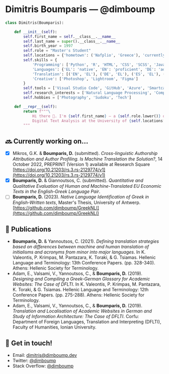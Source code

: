 # Dimitris Boumparis — @dimboump

```python
class Dimitris(Boumparis):

    def __init__(self):
        self.first_name = self.__class__.__name__
        self.last_name = super().__class__.__name__
        self.birth_year = 1997
        self.role = "Master's Student"
        self.locations = {'hometown': ('Nafplio', 'Greece'), 'currently': ('Luxembourg', 'Luxembourg')}
        self.skills = {
            'Programming': ['Python', 'R', 'HTML', 'CSS', 'SCSS', 'JavaScript'],
            'Languages': {'EL': 'native', 'EN': 'proficient', 'DE': 'advanced', 'ES': 'intermediate'},
            'Translation': [('EN', 'EL'), ('DE', 'EL'), ('ES', 'EL'), ('EL', 'EN')],
            'Creative': ['Photoshop', 'Lightroom', 'Figma']
        }
        self.tools = ['Visual Studio Code', 'GitHub', 'Azure', 'Smartcat', 'RWS Trados Studio']
        self.research_interests = ['Natural Language Processing', 'Computational Stylometry', 'Large Language Models']
        self.hobbies = ['Photography', 'Sudoku', 'Tech']

    def __repr__(self):
        return f"""\
            Hi there 👋. I'm {self.first_name} — a {self.role.lower()} of
            Digital Text Analysis at the University of {self.locations['currently']}.
        """
```

## 🔜 Currently working on...

- [x] Mikros, G.K. & **Boumparis, D.** (submitted). _Cross-linguistic Authorship Attribution and Author Profiling. Is Machine Translation the Solution?_, 14 October 2022, PREPRINT (Version 1) available at Research Square [https://doi.org/10.21203/rs.3.rs-2129774/v1](https://doi.org/10.21203/rs.3.rs-2129774/v1)
- [x] **Boumparis, D.** & Giannoutsos, C. (submitted). _Quantitative and Qualitative Evaluation of Human and Machine-Translated EU Economic Texts in the English-Greek Language Pair_.
- [ ] **Boumparis, D.** (2023). _Native Language Identification of Greek in English-Written texts_, Master's Thesis, University of Antwerp. [https://github.com/dimboump/GreekNLI](https://github.com/dimboump/GreekNLI)

## 📄 Publications

- **Boumparis, D.** & Yannoutsos, C. (2021). _Defining translation strategies based on differences between machine and human translation of initialisms and acronyms from minor into major languages_. In K. Valeontis, P. Krimpas, M. Pantazara, K. Toraki, & G. Tsiamas. Hellenic Language and Terminology: 13th Conference Papers. (pp. 328-340). Athens: Hellenic Society for Terminology.
- Adam, E., Valsami, V., Yannoutsos, C., & **Boumparis, D.** (2019). _Designing and Compiling a Greek-German Glossary for Academic Websites: The Case of DFLTI_. In K. Valeontis, P. Krimpas, M. Pantazara, K. Toraki, & G. Tsiamas. Hellenic Language and Terminology: 12th Conference Papers. (pp. 275-288). Athens: Hellenic Society for Terminology.
- Adam, E., Valsami, V., Yannoutsos, C., & **Boumparis, D.** (2019). _Translation and Localisation of Academic Websites in German and Study of Information Architecture: The Case of DFLTI_. Corfu: Department of Foreign Languages, Translation and Interpreting (DFLTI), Faculty of Humanities, Ionian University.

## 💬 Get in touch!

- Email: [dimitris@dimboump.dev](mailto:dimitris@dimboump.dev)
- Twitter: [@dimboump](https://twitter.com/dimboump)
- Stack Overflow: [@dimboump](https://stackoverflow.com/users/6748361/dimboump)
